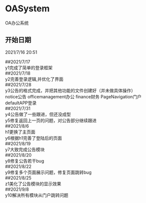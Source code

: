 # OASystem          
 OA办公系统         
## 开始日期         
2021/7/16 20:51     
                    
##2021/7/17         
y1完成了简单的登录框架     
##2021/7/18                
y2完善登录逻辑,并优化了界面         
##2021/7/28     
y3公告的格式完成，并把其他功能的文件创建好（并未做具体操作）     
notice公告  officemanagement办公 finance财务 PageNavigation门户 defaultAPP登录    
##2021/7/31         
y4公告做了一些跟进，但还没成型      
y5修复返回上一页的问题，对公告部分继续跟进          
##2021/8/6         
h1更换了主页面            
y6根据h1完善了登陆后的页面     
##2021/8/19         
y7大致完成公告模块         
##2021/8/20         
y8修复公告若干bug         
##2021/8/22             
y9修复多个页面展示问题，修复页面跳转bug          
##2021/8/25             
z1美化了公告模块的显示效果          
##2021/9/8          
y10解决所有模块从门户跳转问题             